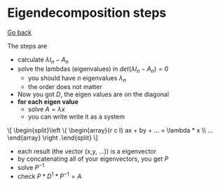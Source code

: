# Eigendecomposition steps

[Go back](../index.md#eigendecomposition-of-a-matrix)

The steps are

* calculate $\lambda{I_n}-A_n$
* solve the lambdas (eigenvalues) in $det(\lambda{I_n}-A_n) = 0$
  * you should have $n$ eigenvalues $\lambda_n$
  * the order does not matter
* Now you got $D$, the eigen values are on the diagonal
* **for each eigen value**
  * solve $A = \lambda x$
  * you can write write it as a system

<div>
\[
\begin{split}\left \{
\begin{array}{r c l}
ax + by + ... = \lambda * x \\
...
\end{array}
\right .\end{split}
\]
</div>

* each result (the vector (x,y, ...)) is a eigenvector
* by concatenating all of your eigenvectors, you get $P$
* solve $P^{-1}$
* check $P*D^1*P^{-1}=A$